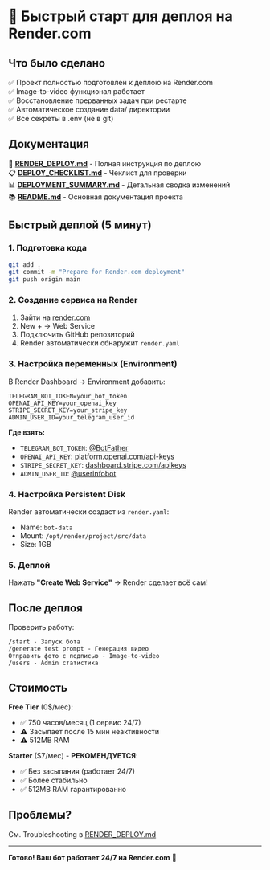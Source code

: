 # 🚀 Быстрый старт для деплоя на Render.com

## Что было сделано

✅ Проект полностью подготовлен к деплою на Render.com  
✅ Image-to-video функционал работает  
✅ Восстановление прерванных задач при рестарте  
✅ Автоматическое создание data/ директории  
✅ Все секреты в .env (не в git)  

## Документация

📖 **[RENDER_DEPLOY.md](RENDER_DEPLOY.md)** - Полная инструкция по деплою  
📋 **[DEPLOY_CHECKLIST.md](DEPLOY_CHECKLIST.md)** - Чеклист для проверки  
📊 **[DEPLOYMENT_SUMMARY.md](DEPLOYMENT_SUMMARY.md)** - Детальная сводка изменений  
📚 **[README.md](README.md)** - Основная документация проекта  

## Быстрый деплой (5 минут)

### 1. Подготовка кода

```bash
git add .
git commit -m "Prepare for Render.com deployment"
git push origin main
```

### 2. Создание сервиса на Render

1. Зайти на [render.com](https://render.com)
2. New + → Web Service
3. Подключить GitHub репозиторий
4. Render автоматически обнаружит `render.yaml`

### 3. Настройка переменных (Environment)

В Render Dashboard → Environment добавить:

```
TELEGRAM_BOT_TOKEN=your_bot_token
OPENAI_API_KEY=your_openai_key
STRIPE_SECRET_KEY=your_stripe_key
ADMIN_USER_ID=your_telegram_user_id
```

**Где взять:**
- `TELEGRAM_BOT_TOKEN`: [@BotFather](https://t.me/BotFather)
- `OPENAI_API_KEY`: [platform.openai.com/api-keys](https://platform.openai.com/api-keys)
- `STRIPE_SECRET_KEY`: [dashboard.stripe.com/apikeys](https://dashboard.stripe.com/apikeys)
- `ADMIN_USER_ID`: [@userinfobot](https://t.me/userinfobot)

### 4. Настройка Persistent Disk

Render автоматически создаст из `render.yaml`:
- Name: `bot-data`
- Mount: `/opt/render/project/src/data`
- Size: 1GB

### 5. Деплой

Нажать **"Create Web Service"** → Render сделает всё сам!

## После деплоя

Проверить работу:
```
/start - Запуск бота
/generate test prompt - Генерация видео
Отправить фото с подписью - Image-to-video
/users - Admin статистика
```

## Стоимость

**Free Tier** (0$/мес):
- ✅ 750 часов/месяц (1 сервис 24/7)
- ⚠️ Засыпает после 15 мин неактивности
- ⚠️ 512MB RAM

**Starter** ($7/мес) - **РЕКОМЕНДУЕТСЯ**:
- ✅ Без засыпания (работает 24/7)
- ✅ Более стабильно
- ✅ 512MB RAM гарантированно

## Проблемы?

См. Troubleshooting в [RENDER_DEPLOY.md](RENDER_DEPLOY.md)

---

**Готово! Ваш бот работает 24/7 на Render.com** 🎉

